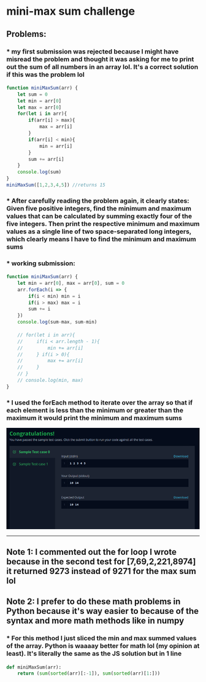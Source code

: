 # mini-max sum challenge

## Problems: 
### * my first submission was rejected because I might have misread the problem and thought it was asking for me to print out the sum of all numbers in an array lol. It's a correct solution if this was the problem lol
```JavaScript
function miniMaxSum(arr) {
    let sum = 0
    let min = arr[0]
    let max = arr[0]
    for(let i in arr){
        if(arr[i] > max){
            max = arr[i]
        }
        if(arr[i] < min){
            min = arr[i]
        }
        sum += arr[i]
    }
    console.log(sum)
}
miniMaxSum([1,2,3,4,5]) //returns 15 
```

### * After carefully reading the problem again, it clearly states: Given five positive integers, find the minimum and maximum values that can be calculated by summing exactly four of the five integers. Then print the respective minimum and maximum values as a single line of two space-separated long integers, which clearly means I have to find the minimum and maximum sums 

### * working submission: 
```JavaScript
function miniMaxSum(arr) {
    let min = arr[0], max = arr[0], sum = 0
    arr.forEach(i => {
        if(i < min) min = i
        if(i > max) max = i
        sum += i
    })
    console.log(sum-max, sum-min)

    // for(let i in arr){
    //     if(i < arr.length - 1){
    //         min += arr[i]
    //     } if(i > 0){
    //         max += arr[i]
    //     }
    // }
    // console.log(min, max)
}
```
### * I used the forEach method to iterate over the array so that if each element is less than the minimum or greater than the maximum it would print the minimum and maximum sums 

![](/public/miniMaxSum.png)

---

## Note 1: I commented out the for loop I wrote because in the second test for [7,69,2,221,8974] it returned 9273 instead of 9271 for the max sum lol 

## Note 2: I prefer to do these math problems in Python because it's way easier to because of the syntax and more math methods like in numpy 
### * For this method I just sliced the min and max summed values of the array. Python is waaaay better for math lol (my opinion at least). It's literally the same as the JS solution but in 1 line 
```Python
def miniMaxSum(arr):
    return (sum(sorted(arr)[:-1]), sum(sorted(arr)[1:]))
```